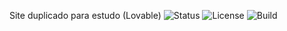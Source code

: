 Site duplicado para estudo (Lovable) 
![Status](https://img.shields.io/badge/status-active-brightgreen)
![License](https://img.shields.io/badge/license-MIT-blue)
![Build](https://img.shields.io/badge/build-passing-success)
